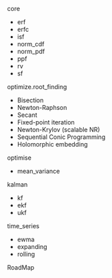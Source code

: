 

core
- erf
- erfc
- isf
- norm_cdf
- norm_pdf
- ppf
- rv
- sf


optimize.root_finding
- Bisection
- Newton-Raphson
- Secant
- Fixed-point iteration
- Newton-Krylov (scalable NR)
- Sequential Conic Programming
- Holomorphic embedding


optimise
- mean_variance


kalman
- kf
- ekf
- ukf

time_series
- ewma
- expanding
- rolling


RoadMap